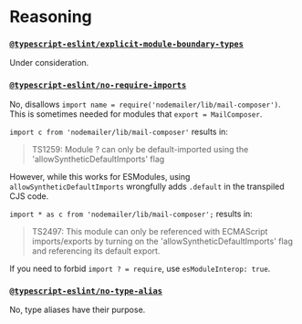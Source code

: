 # Reasoning

### [`@typescript-eslint/explicit-module-boundary-types`](https://typescript-eslint.io/rules/explicit-module-boundary-types)
Under consideration.

### [`@typescript-eslint/no-require-imports`](https://typescript-eslint.io/rules/no-require-imports)
No, disallows `import name = require('nodemailer/lib/mail-composer')`. This is sometimes needed for modules that `export = MailComposer`. 

`import c from 'nodemailer/lib/mail-composer'` results in:
> TS1259: Module ? can only be default-imported using the 'allowSyntheticDefaultImports' flag

However, while this works for ESModules, using `allowSyntheticDefaultImports` wrongfully adds `.default` in the transpiled CJS code.

`import * as c from 'nodemailer/lib/mail-composer';` results in:
> TS2497: This module can only be referenced with ECMAScript imports/exports by turning on the 'allowSyntheticDefaultImports' flag and referencing its default export.

If you need to forbid `import ? = require`, use `esModuleInterop: true`.

### [`@typescript-eslint/no-type-alias`](https://typescript-eslint.io/rules/no-type-alias)
No, type aliases have their purpose.
